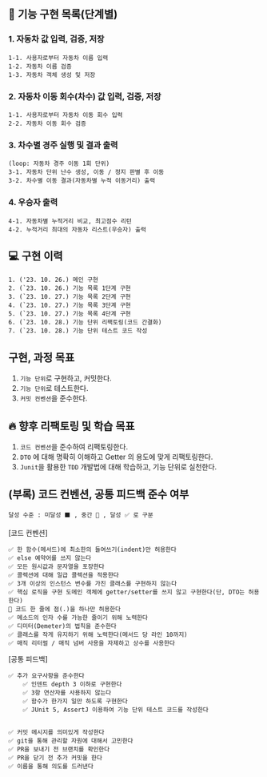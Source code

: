 ## 🎯 기능 구현 목록(단계별)
### 1. 자동차 값 입력, 검증, 저장

    1-1. 사용자로부터 자동차 이름 입력
    1-2. 자동차 이름 검증
    1-3. 자동차 객체 생성 및 저장

### 2. 자동차 이동 회수(차수) 값 입력, 검증, 저장

    1-1. 사용자로부터 자동차 이동 회수 입력
    2-2. 자동차 이동 회수 검증

### 3. 차수별 경주 실행 및 결과 출력

    (loop: 자동차 경주 이동 1회 단위)
    3-1. 자동차 단위 난수 생성, 이동 / 정지 판별 후 이동
    3-2. 차수별 이동 결과(자동차별 누적 이동거리) 출력

### 4. 우승자 출력

    4-1. 자동차별 누적거리 비교, 최고점수 리턴
    4-2. 누적거리 최대의 자동차 리스트(우승자) 출력

## 💻 구현 이력
    1. ('23. 10. 26.) 메인 구현
    2. (`23. 10. 26.) 기능 목록 1단계 구현
    3. (`23. 10. 27.) 기능 목록 2단계 구현
    4. (`23. 10. 27.) 기능 목록 3단계 구현
    5. (`23. 10. 27.) 기능 목록 4단계 구현
    6. (`23. 10. 28.) 기능 단위 리팩토링(코드 간결화)
    7. (`23. 10. 28.) 기능 단위 테스트 코드 작성

## 구현, 과정 목표
1. `기능 단위`로 구현하고, 커밋한다.
2. `기능 단위`로 테스트한다.
3. `커밋 컨벤션`을 준수한다.


## 🔥 향후 리팩토링 및 학습 목표
1. `코드 컨벤션`을 준수하여 리팩토링한다.
2. `DTO` 에 대해 명확히 이해하고 Getter 의 용도에 맞게 리팩토링한다.
3. `Junit`을 활용한 `TDD` 개발법에 대해 학습하고, 기능 단위로 실천한다.

## (부록) 코드 컨벤션, 공통 피드백 준수 여부
```달성 수준 : 미달성 ⬛ , 중간 🔼 , 달성 ✅ 로 구분```

[코드 컨벤션]

    ✅ 한 함수(메서드)에 최소한의 들여쓰기(indent)만 허용한다
    ✅ else 예약어를 쓰지 않는다            
    ✅ 모든 원시값과 문자열을 포장한다        
    ✅ 콜렉션에 대해 일급 콜렉션을 적용한다   
    ✅ 3개 이상의 인스턴스 변수를 가진 클래스를 구현하지 않는다      
    ✅ 핵심 로직을 구현 도메인 객체에 getter/setter를 쓰지 않고 구현한다(단, DTO는 허용한다)    
    🔼 코드 한 줄에 점(.)을 하나만 허용한다     
    ✅ 메소드의 인자 수를 가능한 줄이기 위해 노력한다    
    ✅ 디미터(Demeter)의 법칙을 준수한다
    ✅ 클래스를 작게 유지하기 위해 노력한다(메서드 당 라인 10까지)    
    ✅ 매직 리터럴 / 매직 넘버 사용을 자제하고 상수를 사용한다    
    
[공통 피드백]
    
    ✅ 추가 요구사항을 준수한다
        ✅ 인덴트 depth 3 이하로 구현한다
        ✅ 3항 연산자를 사용하지 않는다
        ✅ 함수가 한가지 일만 하도록 구현한다
        ✅ JUnit 5, AssertJ 이용하여 기능 단위 테스트 코드를 작성한다


    ✅ 커밋 메시지를 의미있게 작성한다
    ✅ git을 통해 관리할 자원에 대해서 고민한다
    ✅ PR을 보내기 전 브랜치를 확인한다
    ✅ PR을 닫기 전 추가 커밋을 한다
    ✅ 이름을 통해 의도를 드러낸다
 